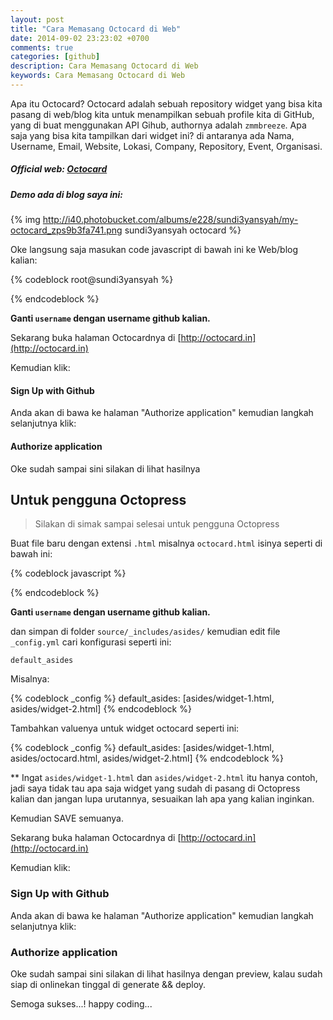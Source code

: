 ```yaml
---
layout: post
title: "Cara Memasang Octocard di Web"
date: 2014-09-02 23:23:02 +0700
comments: true
categories: [github]
description: Cara Memasang Octocard di Web
keywords: Cara Memasang Octocard di Web
---
```


Apa itu Octocard? Octocard adalah sebuah repository widget yang bisa kita pasang di web/blog kita untuk menampilkan sebuah profile kita di GitHub, yang di buat menggunakan API Gihub, authornya adalah `zmmbreeze`. Apa saja yang bisa kita tampilkan dari widget ini? di antaranya ada Nama, Username, Email, Website, Lokasi, Company, Repository, Event, Organisasi.
<!-- more -->
##### Official web: [Octocard](http://octocard.in/)

##### Demo ada di blog saya ini:

{% img http://i40.photobucket.com/albums/e228/sundi3yansyah/my-octocard_zps9b3fa741.png sundi3yansyah octocard %}

Oke langsung saja masukan code javascript di bawah ini ke Web/blog kalian:

{% codeblock root@sundi3yansyah %}
<script data-name="username" data-modules="base,details,stats,repos,eventsStatis,orgs" data-reposNum="3" src="http://nodejs.in/octocard/bin/octocard.js"> </script>
{% endcodeblock %}

**Ganti `username` dengan username github kalian.**

Sekarang buka halaman Octocardnya di [http://octocard.in](http://octocard.in)

Kemudian klik:

#### Sign Up with Github

Anda akan di bawa ke halaman "Authorize application" kemudian langkah selanjutnya klik:

#### Authorize application

Oke sudah sampai sini silakan di lihat hasilnya


## Untuk pengguna Octopress
> Silakan di simak sampai selesai untuk pengguna Octopress

Buat file baru dengan extensi `.html` misalnya `octocard.html` isinya seperti di bawah ini:

{% codeblock javascript %}
<script data-name="username" data-modules="base,details,stats,repos,eventsStatis,orgs" data-reposNum="3" src="http://nodejs.in/octocard/bin/octocard.js"> </script>
{% endcodeblock %}

**Ganti `username` dengan username github kalian.**

dan simpan di folder `source/_includes/asides/`
kemudian edit file `_config.yml` cari konfigurasi seperti ini:

`default_asides`

Misalnya:

{% codeblock _config %}
default_asides: [asides/widget-1.html, asides/widget-2.html]
{% endcodeblock %}

Tambahkan valuenya untuk widget octocard seperti ini:

{% codeblock _config %}
default_asides: [asides/widget-1.html, asides/octocard.html, asides/widget-2.html]
{% endcodeblock %}

** Ingat `asides/widget-1.html` dan `asides/widget-2.html` itu hanya contoh, jadi saya tidak tau apa saja widget yang sudah di pasang di Octopress kalian dan jangan lupa urutannya, sesuaikan lah apa yang kalian inginkan.

Kemudian SAVE semuanya.

Sekarang buka halaman Octocardnya di [http://octocard.in](http://octocard.in)

Kemudian klik:

### Sign Up with Github

Anda akan di bawa ke halaman "Authorize application" kemudian langkah selanjutnya klik:

### Authorize application

Oke sudah sampai sini silakan di lihat hasilnya dengan preview, kalau sudah siap di onlinekan tinggal di generate && deploy.

Semoga sukses...!
happy coding...